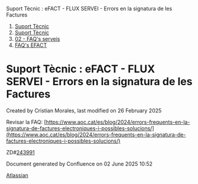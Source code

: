 Suport Tècnic : eFACT - FLUX SERVEI - Errors en la signatura de les Factures  

1.  [Suport Tècnic](index.html)
2.  [Suport Tècnic](13893782.html)
3.  [02 - FAQ's serveis](26313393.html)
4.  [FAQ's EFACT](30867754.html)

Suport Tècnic : eFACT - FLUX SERVEI - Errors en la signatura de les Factures
============================================================================

Created by Cristian Morales, last modified on 26 February 2025

Revisar la FAQ: [https://www.aoc.cat/es/blog/2024/errors-frequents-en-la-signatura-de-factures-electroniques-i-possibles-solucions/](https://www.aoc.cat/es/blog/2024/errors-frequents-en-la-signatura-de-factures-electroniques-i-possibles-solucions/)

ZD#[243991](https://aoccat.zendesk.com/agent/tickets/243991 "https://aoccat.zendesk.com/agent/tickets/243991")

  

  

Document generated by Confluence on 02 June 2025 10:52

[Atlassian](http://www.atlassian.com/)